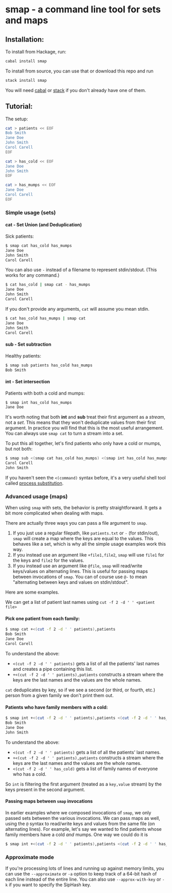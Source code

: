 # smap - a command line tool for sets and maps

## Installation:

To install from Hackage, run:

```bash
cabal install smap
```

To install from source, you can use that or download this repo and run

```bash
stack install smap
```

You will need [cabal](https://www.haskell.org/cabal/) or [stack](https://www.haskellstack.org) if you don't already have one of them. 

## Tutorial:

The setup:

```bash
cat > patients << EOF
Bob Smith
Jane Doe
John Smith
Carol Carell
EOF

cat > has_cold << EOF
Jane Doe
John Smith
EOF

cat > has_mumps << EOF
Jane Doe
Carol Carell
EOF
```

### Simple usage (sets)

#### cat - Set Union (and Deduplication)

Sick patients:

```bash
$ smap cat has_cold has_mumps
Jane Doe
John Smith
Carol Carell
```

You can also use `-` instead of a filename to represent stdin/stdout. (This works for any command.)

```bash
$ cat has_cold | smap cat - has_mumps
Jane Doe
John Smith
Carol Carell
```

If you don't provide any arguments, `cat` will assume you mean stdin.

```bash
$ cat has_cold has_mumps | smap cat
Jane Doe
John Smith
Carol Carell
```

#### sub - Set subtraction

Healthy patients:

```bash
$ smap sub patients has_cold has_mumps
Bob Smith
```

#### int - Set intersection

Patients with both a cold and mumps:

```bash
$ smap int has_cold has_mumps
Jane Doe
```

It's worth noting that both **int** and **sub** treat their first argument as a *stream*, not a *set*. This means that they won't deduplicate values from their first argument. In practice you will find that this is the most useful arrangement. You can always use `smap cat` to turn a stream into a set.


To put this all together, let's find patients who only have a cold or mumps, but not both:

```bash
$ smap sub <(smap cat has_cold has_mumps) <(smap int has_cold has_mumps)
Carol Carell
John Smith
```


If you haven't seen the `<(command)` syntax before, it's a very useful shell tool called [process substitution](https://www.tldp.org/LDP/abs/html/process-sub.html).

### Advanced usage (maps)

When using `smap` with sets, the behavior is pretty straightforward. It gets a bit more complicated when
dealing with maps.

There are actually three ways you can pass a file argument to `smap`.

1. If you just use a regular filepath, like `patients.txt` or `-` (for stdin/out), `smap` will create a map where the keys are equal to the values. This behaves like a set, which is why all the simple usage examples work this way.
2. If you instead use an argument like `+file1,file2`, `smap` will use `file1` for the keys and `file2` for the values.
3. If you instead use an argument like `@file`, `smap` will read/write keys/values on alternating lines. 
This is useful for passing maps between invocations of `smap`. You can of course use `@-` to mean "alternating between keys and values on stdin/stdout".


Here are some examples.

We can get a list of patient last names using `cut -f 2 -d ' ' <patient file>`

#### Pick one patient from each family:

```bash
$ smap cat +<(cut -f 2 -d ' ' patients),patients
Bob Smith
Jane Doe
Carol Carell
```

To understand the above:

* `<(cut -f 2 -d ' ' patients)` gets a list of all the patients' last names and creates a pipe containing this list. 
* `+<(cut -f 2 -d ' ' patients),patients` constructs a stream where the keys are the last names and the values are the whole names.

`cat` deduplicates by key, so if we see a second (or third, or fourth, etc.) person from a given family we don't print them out.


#### Patients who have family members with a cold:

```bash
$ smap int +<(cut -f 2 -d ' ' patients),patients <(cut -f 2 -d ' ' has_cold)
Bob Smith
Jane Doe
John Smith
```

To understand the above:

* `<(cut -f 2 -d ' ' patients)` gets a list of all the patients' last names.
* `+<(cut -f 2 -d ' ' patients),patients` constructs a stream where the keys are the last names and the values are the whole names.
* `<(cut -f 2 -d ' ' has_cold)` gets a list of family names of everyone who has a cold.

So `int` is filtering the first argument (treated as a `key,value` stream) by the keys present in the second argument.

#### Passing maps between `smap` invocations

In earlier examples where we composed invocations of `smap`, we only passed sets between the various invocations. We can pass maps as well, using the `@` syntax to read/write keys and values from the same file (on alternating lines). For example, let's say we wanted to find patients whose family members have a cold *and* mumps. One way we could do it is

```bash
$ smap int +<(cut -f 2 -d ' ' patients),patients <(cut -f 2 -d ' ' has_cold) <(cut -f 2 -d ' ' has_mumps)
```


### Approximate mode

If you're processing lots of lines and running up against memory limits, 
you can use the `--approximate` or `-a` option to keep track of a 64-bit hash 
of each line instead of the entire line. You can also use 
`--approx-with-key` or `-k` if you want to specify the SipHash key.
